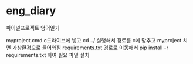 # eng_diary
파이널프로젝트 영어일기 

myproject.cmd
c드라이브에 넣고 cd ../ 실행해서 경로를 c에 맞추고 myproject 치면 가상환경으로 들어와짐 
requirements.txt 경로로 이동해서
pip install -r requirements.txt 하여 필요 파일 설치
